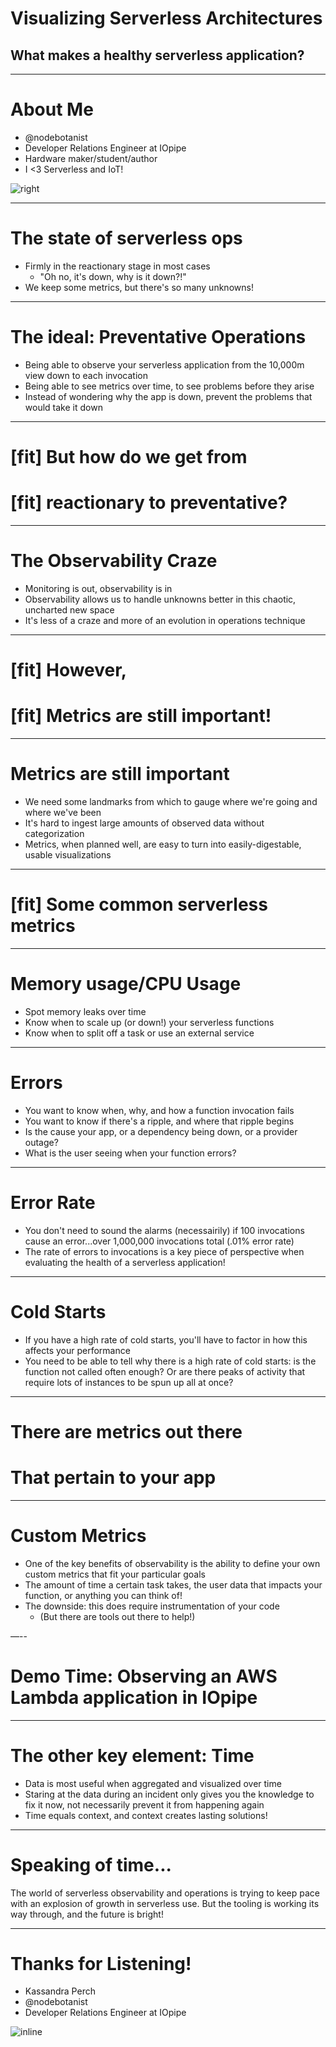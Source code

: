 # Visualizing Serverless Architectures
## What makes a **healthy** serverless application?

---

# About Me

* @nodebotanist
* Developer Relations Engineer at IOpipe
* Hardware maker/student/author
* I <3 Serverless and IoT!

![right](~/Dropbox/img/profile.jpg)

---

# The state of serverless ops

* Firmly in the reactionary stage in most cases
	* "Oh no, it's down, why is it down?!"
* We keep some metrics, but there's so many unknowns!

---

# The ideal: Preventative Operations

* Being able to observe your serverless application from the 10,000m view down to each invocation
* Being able to see metrics over time, to see problems before they arise
* Instead of wondering why the app is down, prevent the problems that would take it down

---

# [fit] But how do we get from 
# [fit] reactionary to preventative?

---

# The Observability Craze

* Monitoring is out, observability is in
* Observability allows us to handle unknowns better in this chaotic, uncharted new space
* It's less of a craze and more of an evolution in operations technique

---

# [fit] However,
# [fit] Metrics are still important!

---

# Metrics are still important

* We need some landmarks from which to gauge where we're going and where we've been
* It's hard to ingest large amounts of observed data without categorization
* Metrics, when planned well, are easy to turn into easily-digestable, usable visualizations

---

# [fit] Some common serverless metrics

---

# Memory usage/CPU Usage

* Spot memory leaks over time
* Know when to scale up (or down!) your serverless functions
* Know when to split off a task or use an external service

---

# Errors

* You want to know when, why, and how a function invocation fails
* You want to know if there's a ripple, and where that ripple begins
* Is the cause your app, or a dependency being down, or a provider outage?
* What is the user seeing when your function errors?

---

# Error Rate

* You don't need to sound the alarms (necessairily) if 100 invocations cause an error...over 1,000,000 invocations total (.01% error rate)
* The rate of errors to invocations is a key piece of perspective when evaluating the health of a serverless application!

---

# Cold Starts

* If you have a high rate of cold starts, you'll have to factor in how this affects your performance
* You need to be able to tell why there is a high rate of cold starts: is the function not called often enough? Or are there peaks of activity that require lots of instances to be spun up all at once?

---

# There are metrics out there 
# That pertain to your app

---

# Custom Metrics

* One of the key benefits of observability is the ability to define your own custom metrics that fit your particular goals
* The amount of time a certain task takes, the user data that impacts your function, or anything you can think of!
* The downside: this does require instrumentation of your code
	* (But there are tools out there to help!)

—--

# Demo Time: Observing an AWS Lambda application in IOpipe

---

# The other key element: Time

* Data is most useful when aggregated and visualized over time
* Staring at the data during an incident only gives you the knowledge to fix it now, not necessarily prevent it from happening again
* Time equals context, and context creates lasting solutions!

---

# Speaking of time...

The world of serverless observability and operations is trying to keep pace with an explosion of growth in serverless use. But the tooling is working its way through, and the future is bright!

---

# Thanks for Listening!

* Kassandra Perch
* @nodebotanist
* Developer Relations Engineer at IOpipe

![inline](~/Dropbox/GIFs/carl-sagan-youre-awesome.gif)